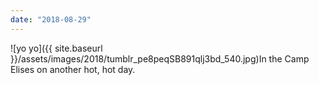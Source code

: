 ```yaml
---
date: "2018-08-29"
---
```


![yo yo]({{ site.baseurl }}/assets/images/2018/tumblr_pe8peqSB891qlj3bd_540.jpg)In the Camp Elises on another hot, hot day.
